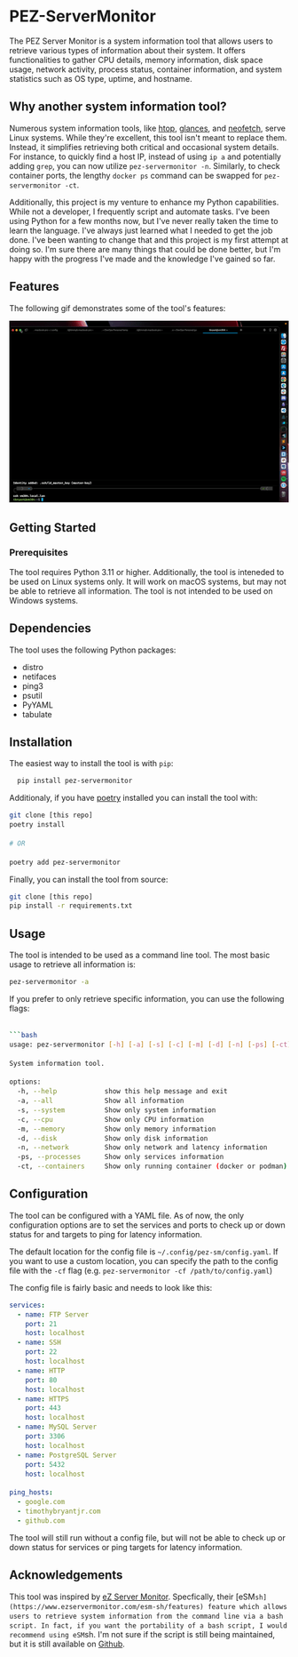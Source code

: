 # PEZ-ServerMonitor

The PEZ Server Monitor is a system information tool that allows users to retrieve various types of information about their system. It offers functionalities to gather CPU details, memory information, disk space usage, network activity, process status, container information, and system statistics such as OS type, uptime, and hostname.

## Why another system information tool?

Numerous system information tools, like [htop](https://htop.dev/), [glances](https://nicolargo.github.io/glances/), and [neofetch](https://github.com/dylanaraps/neofetch), serve Linux systems. While they're excellent, this tool isn't meant to replace them. Instead, it simplifies retrieving both critical and occasional system details. For instance, to quickly find a host IP, instead of using `ip a` and potentially adding `grep`, you can now utilize `pez-servermonitor -n`. Similarly, to check container ports, the lengthy `docker ps` command can be swapped for `pez-servermonitor -ct`.

Additionally, this project is my venture to enhance my Python capabilities. While not a developer, I frequently script and automate tasks. I've been using Python for a few months now, but I've never really taken the time to learn the language. I've always just learned what I needed to get the job done. I've been wanting to change that and this project is my first attempt at doing so. I'm sure there are many things that could be done better, but I'm happy with the progress I've made and the knowledge I've gained so far.


## Features

The following gif demonstrates some of the tool's features:

![pez-sm-gif](./images/pez-sm.gif)

## Getting Started

### Prerequisites

The tool requires Python 3.11 or higher. Additionally, the tool is inteneded to be used on Linux systems only. It will work on macOS systems, but may not be able to retrieve all information. The tool is not intended to be used on Windows systems.

## Dependencies

The tool uses the following Python packages:

- distro
- netifaces
- ping3
- psutil
- PyYAML
- tabulate

## Installation

The easiest way to install the tool is with `pip`:

```bash
  pip install pez-servermonitor
```

Additionaly, if you have [poetry](https://python-poetry.org/) installed you can install the tool with:

```bash
git clone [this repo]
poetry install

# OR

poetry add pez-servermonitor
```

Finally, you can install the tool from source:

```bash
git clone [this repo]
pip install -r requirements.txt
```

## Usage

The tool is intended to be used as a command line tool. The most basic usage to retrieve all information is:

```bash
pez-servermonitor -a
```

If you prefer to only retrieve specific information, you can use the following flags:

```bash

```bash
usage: pez-servermonitor [-h] [-a] [-s] [-c] [-m] [-d] [-n] [-ps] [-ct]

System information tool.

options:
  -h, --help            show this help message and exit
  -a, --all             Show all information
  -s, --system          Show only system information
  -c, --cpu             Show only CPU information
  -m, --memory          Show only memory information
  -d, --disk            Show only disk information
  -n, --network         Show only network and latency information
  -ps, --processes      Show only services information
  -ct, --containers     Show only running container (docker or podman) information
```

## Configuration

The tool can be configured with a YAML file. As of now, the only configuration options are to set the services and ports to check up or down status for and targets to ping for latency information.

The default location for the config file is `~/.config/pez-sm/config.yaml`. If you want to use a custom location, you can specify the path to the config file with the `-cf` flag (e.g. `pez-servermonitor -cf /path/to/config.yaml`)

The config file is fairly basic and needs to look like this:

```yaml
services:
  - name: FTP Server
    port: 21
    host: localhost
  - name: SSH
    port: 22
    host: localhost
  - name: HTTP
    port: 80
    host: localhost
  - name: HTTPS
    port: 443
    host: localhost
  - name: MySQL Server
    port: 3306
    host: localhost
  - name: PostgreSQL Server
    port: 5432
    host: localhost

ping_hosts:
  - google.com
  - timothybryantjr.com
  - github.com
```

The tool will still run without a config file, but will not be able to check up or down status for services or ping targets for latency information.

## Acknowledgements

This tool was inspired by [eZ Server Monitor](https://www.ezservermonitor.com/). Specfically, their [eSM`sh](https://www.ezservermonitor.com/esm-sh/features) feature which allows users to retrieve system information from the command line via a bash script. In fact, if you want the portability of a bash script, I would recommend using eSM`sh. I'm not sure if the script is still being maintained, but it is still available on [Github](https://github.com/shevabam/ezservermonitor-sh).
